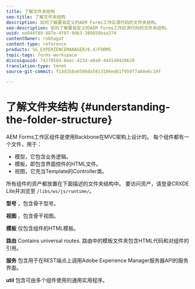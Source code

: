 ```yaml
---
title: 了解文件夹结构
seo-title: 了解文件夹结构
description: 如何了解要自定义的AEM Forms工作区源代码的文件夹结构。
seo-description: 如何了解要自定义的AEM Forms工作区源代码的文件夹结构。
uuid: ee844f89-887e-4f07-9db3-389859baa374
contentOwner: robhagat
content-type: reference
products: SG_EXPERIENCEMANAGER/6.4/FORMS
topic-tags: forms-workspace
discoiquuid: 7427858d-8eec-423d-a0a9-444140420620
translation-type: tm+mt
source-git-commit: f13d358a6508da5813186ed61f959f7a84e6c19f

---
```



# 了解文件夹结构 {#understanding-the-folder-structure}

AEM Forms工作区组件是使用Backbone在MVC架构上设计的。 每个组件都有一个文件，用于：

* 模型，它包含业务逻辑。
* 模板，即包含界面控件的HTML文件。
* 视图，它充当Template的Controller类。

所有组件的资产都放置在下面描述的文件夹结构中。 要访问资产，请登录CRXDE Lite并浏览至 `/libs/ws/js/runtime/`。

**型号** ，包含骨干型号。

**视图** ，包含骨干视图。

**模板** 仅包含组件的HTML模板。

**路由** Contains universal routes. 路由中的模板文件夹包含HTML代码和对组件的引用。

**服务** 包含用于在REST端点上调用Adobe Experience Manager服务器API的服务界面。

**util** 包含可由多个组件使用的通用实用程序。

